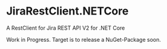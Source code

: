 # JiraRestClient.NETCore
A RestClient for Jira REST API V2 for .NET Core

Work in Progress. Target is to release a NuGet-Package soon.
